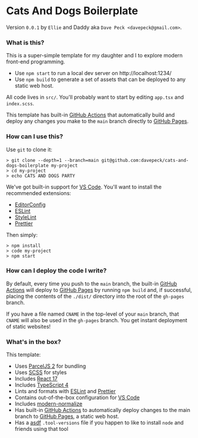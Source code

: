 # Cats And Dogs Boilerplate

Version `0.0.1` by `Ellie` and Daddy aka `Dave Peck <davepeck@gmail.com>`.

### What is this?

This is a super-simple template for my daughter and I to explore modern front-end programming.

- Use `npm start` to run a local dev server on http://localhost:1234/
- Use `npm build` to generate a set of assets that can be deployed to any static web host.

All code lives in `src/`. You'll probably want to start by editing `app.tsx` and `index.scss`.

This template has built-in [GitHub Actions](https://github.com/features/actions) that automatically build and deploy any changes you make to the `main` branch directly to [GitHub Pages](https://pages.github.com).

### How can I use this?

Use `git` to clone it:

```
> git clone --depth=1 --branch=main git@github.com:davepeck/cats-and-dogs-boilerplate my-project
> cd my-project
> echo CATS AND DOGS PARTY
```

We've got built-in support for [VS Code](https://code.visualstudio.com). You'll want to install the recommended extensions:

- [EditorConfig](https://marketplace.visualstudio.com/items?itemName=EditorConfig.EditorConfig)
- [ESLint](https://marketplace.visualstudio.com/items?itemName=dbaeumer.vscode-eslint)
- [StyleLint](https://marketplace.visualstudio.com/items?itemName=stylelint.vscode-stylelint)
- [Prettier](https://marketplace.visualstudio.com/items?itemName=esbenp.prettier-vscode)

Then simply:

```
> npm install
> code my-project
> npm start
```

### How can I deploy the code I write?

By default, every time you push to the `main` branch, the built-in [GitHub Actions](https://github.com/features/actions) will deploy to [GitHub Pages](https://pages.github.com) by running `npm build` and, if successful, placing the contents of the `./dist/` directory into the root of the `gh-pages` branch. 

If you have a file named `CNAME` in the top-level of your `main` branch, that `CNAME` will also be used in the `gh-pages` branch. You get instant deployment of static websites!

### What's in the box?

This template:

- Uses [ParcelJS 2](https://parceljs.org) for bundling
- Uses [SCSS](https://sass-lang.com) for styles
- Includes [React 17](https://reactjs.org)
- Includes [TypeScript 4](https://www.typescriptlang.org)
- Lints and formats with [ESLint](https://eslint.org) and [Prettier](https://prettier.io)
- Contains out-of-the-box configuration for [VS Code](https://code.visualstudio.com)
- Includes [modern-normalize](https://github.com/sindresorhus/modern-normalize)
- Has built-in [GitHub Actions](https://github.com/features/actions) to automatically deploy changes to the main branch to [GitHub Pages](https://pages.github.com), a static web host.
- Has a [asdf](https://asdf-vm.com) `.tool-versions` file if you happen to like to install `node` and friends using that tool
